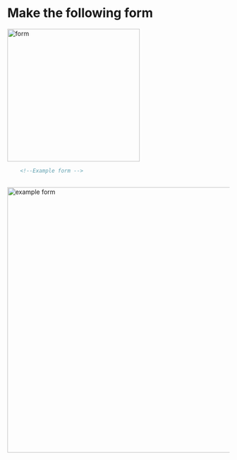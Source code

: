# Make the following form

<img src="" alt="form" width="300">

```HTML
    <!--Example form -->
    
```
<img src="" alt="example form" width="600">

